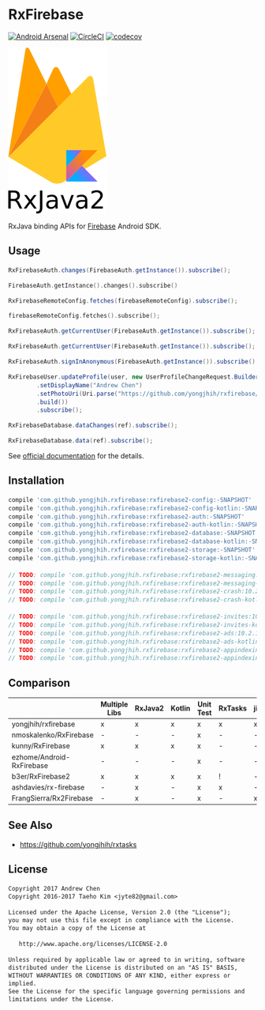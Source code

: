 # RxFirebase

[![Android Arsenal](https://img.shields.io/badge/Android%20Arsenal-RxFirebase-brightgreen.svg?style=flat)](https://android-arsenal.com/details/1/5594)
[![CircleCI](https://circleci.com/gh/yongjhih/rxfirebase.svg?style=shield)](https://circleci.com/gh/yongjhih/rxfirebase)
[![codecov](https://codecov.io/gh/yongjhih/rxfirebase/branch/master/graph/badge.svg)](https://codecov.io/gh/yongjhih/rxfirebase)


![](art/rxfirebase.png)

RxJava binding APIs for [Firebase](https://firebase.google.com/) Android SDK.

## Usage

```java
RxFirebaseAuth.changes(FirebaseAuth.getInstance()).subscribe();
```

```kt
FirebaseAuth.getInstance().changes().subscribe()
```

```java
RxFirebaseRemoteConfig.fetches(firebaseRemoteConfig).subscribe();
```

```kt
firebaseRemoteConfig.fetches().subscribe();
```

```java
RxFirebaseAuth.getCurrentUser(FirebaseAuth.getInstance()).subscribe();
```

```java
RxFirebaseAuth.getCurrentUser(FirebaseAuth.getInstance()).subscribe();
```

```java
RxFirebaseAuth.signInAnonymous(FirebaseAuth.getInstance()).subscribe();
```

```java
RxFirebaseUser.updateProfile(user, new UserProfileChangeRequest.Builder()
        .setDisplayName("Andrew Chen")
        .setPhotoUri(Uri.parse("https://github.com/yongjhih/rxfirebase/art/rxfirebase.png"))
        .build())
        .subscribe();
```

```java
RxFirebaseDatabase.dataChanges(ref).subscribe();
```

```java
RxFirebaseDatabase.data(ref).subscribe();
```

See [official documentation](https://firebase.google.com/docs/) for the details.

## Installation

```gradle
compile 'com.github.yongjhih.rxfirebase:rxfirebase2-config:-SNAPSHOT'
compile 'com.github.yongjhih.rxfirebase:rxfirebase2-config-kotlin:-SNAPSHOT' // for kotlin
compile 'com.github.yongjhih.rxfirebase:rxfirebase2-auth:-SNAPSHOT'
compile 'com.github.yongjhih.rxfirebase:rxfirebase2-auth-kotlin:-SNAPSHOT' // for kotlin
compile 'com.github.yongjhih.rxfirebase:rxfirebase2-database:-SNAPSHOT'
compile 'com.github.yongjhih.rxfirebase:rxfirebase2-database-kotlin:-SNAPSHOT' // for kotlin
compile 'com.github.yongjhih.rxfirebase:rxfirebase2-storage:-SNAPSHOT'
compile 'com.github.yongjhih.rxfirebase:rxfirebase2-storage-kotlin:-SNAPSHOT' // for kotlin

// TODO: compile 'com.github.yongjhih.rxfirebase:rxfirebase2-messaging:10.2.1'
// TODO: compile 'com.github.yongjhih.rxfirebase:rxfirebase2-messaging-kotlin:10.2.1'
// TODO: compile 'com.github.yongjhih.rxfirebase:rxfirebase2-crash:10.2.1'
// TODO: compile 'com.github.yongjhih.rxfirebase:rxfirebase2-crash-kotlin:10.2.1'

// TODO: compile 'com.github.yongjhih.rxfirebase:rxfirebase2-invites:10.2.1'
// TODO: compile 'com.github.yongjhih.rxfirebase:rxfirebase2-invites-kotlin:10.2.1'
// TODO: compile 'com.github.yongjhih.rxfirebase:rxfirebase2-ads:10.2.1'
// TODO: compile 'com.github.yongjhih.rxfirebase:rxfirebase2-ads-kotlin:10.2.1'
// TODO: compile 'com.github.yongjhih.rxfirebase:rxfirebase2-appindexing:10.2.1'
// TODO: compile 'com.github.yongjhih.rxfirebase:rxfirebase2-appindexing-kotlin:10.2.1'
```

## Comparison

|                           | Multiple Libs | RxJava2 | Kotlin | Unit Test | RxTasks | jitpack | auth | database | storage | config | crash  | messaging  |
|---------------------------|---------------|---------|--------|-----------|---------|---------|------|----------|---------|--------|--------|------------|
| yongjhih/rxfirebase       |       x       | x       | x      |     x     | x       | x       | x    | x        | x       | x      | *      | *          |
| nmoskalenko/RxFirebase    |       -       | -       | -      |     x     | -       | -       | x    | x        | x       | -      | -      | -          |
| kunny/RxFirebase          |       x       | x       | x      |     x     | -       | -       | x    | x        | -       | -      | -      | -          |
| ezhome/Android-RxFirebase |       -       | -       | -      |     x     | -       | -       | x    | x        | -       | -      | -      | -          |
| b3er/RxFirebase2          |       x       | x       | x      |     x     | !       | -       | x    | x        | x       | -      | -      | -          |
| ashdavies/rx-firebase     |       -       | x       | -      |     x     | x       | -       | x    | x        | -       | -      | -      | -          |
| FrangSierra/Rx2Firebase   |       -       | x       | -      |     x     | -       | x       | x    | x        | x       | -      | -      | -          |


## See Also

* https://github.com/yongjhih/rxtasks

## License

```
Copyright 2017 Andrew Chen
Copyright 2016-2017 Taeho Kim <jyte82@gmail.com>

Licensed under the Apache License, Version 2.0 (the "License");
you may not use this file except in compliance with the License.
You may obtain a copy of the License at

   http://www.apache.org/licenses/LICENSE-2.0

Unless required by applicable law or agreed to in writing, software
distributed under the License is distributed on an "AS IS" BASIS,
WITHOUT WARRANTIES OR CONDITIONS OF ANY KIND, either express or implied.
See the License for the specific language governing permissions and
limitations under the License.
```
